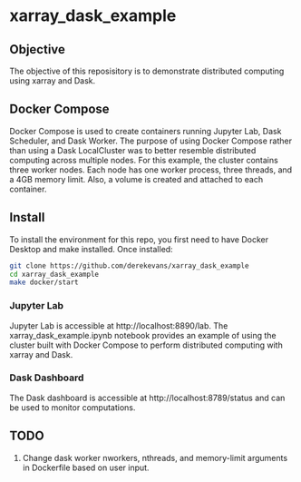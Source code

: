 # xarray_dask_example
## Objective

The objective of this reposisitory is to demonstrate distributed computing using xarray and Dask.  

## Docker Compose
Docker Compose is used to create containers running Jupyter Lab, Dask Scheduler, and Dask Worker.  The purpose of using Docker Compose rather than using a Dask LocalCluster was to better resemble distributed computing across multiple nodes.  For this example, the cluster contains three worker nodes.  Each node has one worker process, three threads, and a 4GB memory limit.  Also, a volume is created and attached to each container.

## Install

To install the environment for this repo, you first need to have Docker Desktop and make installed.  Once installed:

```sh
git clone https://github.com/derekevans/xarray_dask_example
cd xarray_dask_example
make docker/start
```

### Jupyter Lab
Jupyter Lab is accessible at http://localhost:8890/lab.  The xarray_dask_example.ipynb notebook provides an example of using the cluster built with Docker Compose to perform distributed computing with xarray and Dask.

### Dask Dashboard
The Dask dashboard is accessible at http://localhost:8789/status and can be used to monitor computations.

## TODO
1. Change dask worker nworkers, nthreads, and memory-limit arguments in Dockerfile based on user input.  



